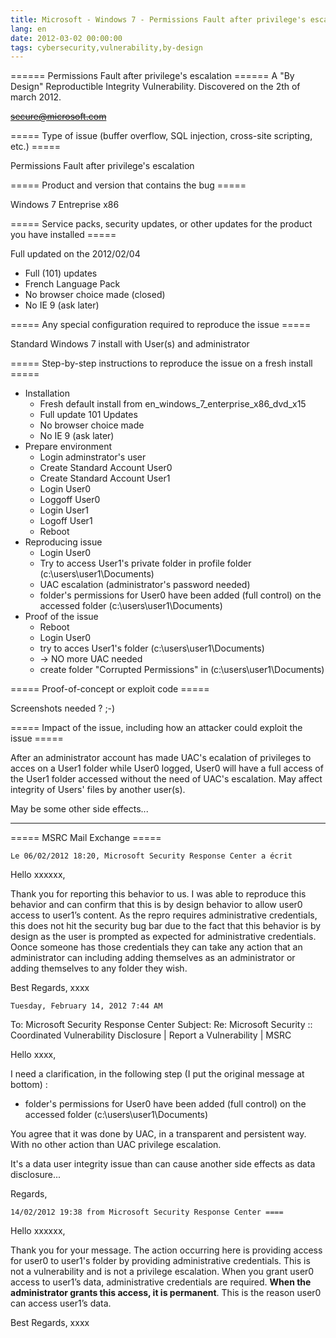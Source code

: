 ```yaml
---
title: Microsoft - Windows 7 - Permissions Fault after privilege's escalation
lang: en
date: 2012-03-02 00:00:00
tags: cybersecurity,vulnerability,by-design
---
```

====== Permissions Fault after privilege's escalation ======
A "By Design" Reproductible Integrity Vulnerability.
Discovered on the 2th of march 2012.

<del>secure@microsoft.com</del>

===== Type of issue (buffer overflow, SQL injection, cross-site scripting, etc.) =====

Permissions Fault after privilege's escalation

===== Product and version that contains the bug =====

Windows 7 Entreprise x86

===== Service packs, security updates, or other updates for the product you have installed =====

Full updated on the 2012/02/04
  - Full (101) updates
  - French Language Pack
  - No browser choice made (closed)
  - No IE 9 (ask later)

===== Any special configuration required to reproduce the issue =====

Standard Windows 7 install with User(s) and administrator

===== Step-by-step instructions to reproduce the issue on a fresh install =====

  - Installation
    * Fresh default install from en_windows_7_enterprise_x86_dvd_x15
    * Full update 101 Updates
    * No browser choice made
    * No IE 9 (ask later)
  - Prepare environment
    * Login adminstrator's user
    * Create Standard Account User0
    * Create Standard Account User1
    * Login User0
    * Loggoff User0
    * Login User1
    * Logoff User1
    * Reboot
  - Reproducing issue
    * Login User0
    * Try to access User1's private folder in profile folder (c:\users\user1\Documents\)
    * UAC escalation (administrator's password needed)
    * folder's permissions for User0 have been added (full control) on the accessed folder (c:\users\user1\Documents\)
  - Proof of the issue
    * Reboot
    * Login User0
    * try to acces User1's folder (c:\users\user1\Documents\)
    * -> NO more UAC needed
    * create folder "Corrupted Permissions" in (c:\users\user1\Documents\)

===== Proof-of-concept or exploit code =====

Screenshots needed ? ;-)

===== Impact of the issue, including how an attacker could exploit the issue =====

After an administrator account has made UAC's ecalation of privileges to acces on a User1 folder while User0 logged, User0 will have a full access of the User1 folder accessed without the need of UAC's escalation.
May affect integrity of Users' files by another user(s).


May be some other side effects...


----
===== MSRC Mail Exchange =====

    Le 06/02/2012 18:20, Microsoft Security Response Center a écrit

Hello xxxxxx,

Thank you for reporting this behavior to us.  I was able to reproduce this behavior and can confirm that this is by design behavior to allow user0 access to user1’s content.  As the repro requires administrative credentials,  this does not hit the security bug bar due to the fact that this behavior is by design as the user is prompted as expected for administrative credentials.  Oonce someone has those credentials they can take any action that an administrator can including adding themselves as an administrator or adding themselves to any folder they wish.  

Best Regards,
xxxx

    Tuesday, February 14, 2012 7:44 AM

To: Microsoft Security Response Center
Subject: Re: Microsoft Security :: Coordinated Vulnerability Disclosure | Report a Vulnerability | MSRC

Hello xxxx,

I need a clarification, in the following step (I put the original message at bottom) :
- folder's permissions for User0 have been added (full control) on the accessed folder (c:\users\user1\Documents\)

You agree that it was done by UAC, in a transparent and persistent way.  With no other action than UAC privilege escalation.

It's a data user integrity issue than can cause another side effects as data disclosure...

Regards,

    14/02/2012 19:38 from Microsoft Security Response Center ====

Hello xxxxxx,

Thank you for your message.  The action occurring here is providing access for user0 to user1's folder by providing administrative credentials.  This is not a vulnerability and is not a privilege escalation.  When you grant user0 access to user1’s data, administrative credentials are required.  **When the administrator grants this access, it is permanent**.  This is the reason user0 can access user1’s data.

Best Regards,
xxxx
